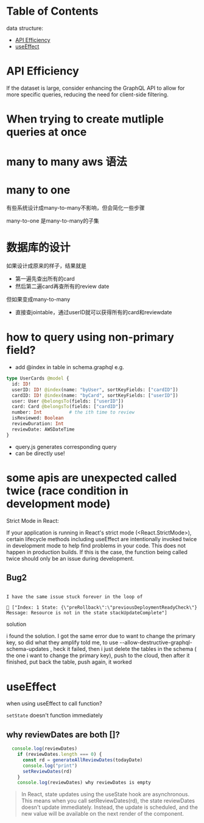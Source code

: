 
# Table of Contents

data structure:
- [API Efficiency](#linkedlist)
- [useEffect](#useEffect)


# API Efficiency

If the dataset is large, consider enhancing the GraphQL API to allow for more specific queries, reducing the need for client-side filtering.

# When trying to create mutliple queries at once


# many to many aws 语法


# many to one

有些系统设计成many-to-many不影响，但会简化一些步骤

many-to-one 是many-to-many的子集


# 数据库的设计

如果设计成原来的样子，结果就是

- 第一遍先查出所有的card
- 然后第二遍card再查所有的review date

但如果变成many-to-many

- 直接查jointable，通过userID就可以获得所有的card和reviewdate

# how to query using non-primary field?

- add @index in table in schema.graphql
e.g.

```graphql
type UserCards @model {
  id: ID!
  userID: ID! @index(name: "byUser", sortKeyFields: ["cardID"])
  cardID: ID! @index(name: "byCard", sortKeyFields: ["userID"])
  user: User @belongsTo(fields: ["userID"])
  card: Card @belongsTo(fields: ["cardID"])
  number: Int          # the ith time to review
  isReviewed: Boolean 
  reviewDuration: Int
  reviewDate: AWSDateTime
}
```

- query.js generates corresponding query
- can be directly use!





# some apis are unexpected called twice (race condition in development mode)

Strict Mode in React:

If your application is running in React's strict mode (<React.StrictMode>), certain lifecycle methods including useEffect are intentionally invoked twice in development mode to help find problems in your code. This does not happen in production builds. If this is the case, the function being called twice should only be an issue during development.

## Bug2

```

I have the same issue stuck forever in the loop of

🛑 ["Index: 1 State: {\"preRollback\":\"previousDeploymentReadyCheck\"} Message: Resource is not in the state stackUpdateComplete"]

```

solution


i found the solution. I got the same error due to want to change the primary key, so did what they amplify told me, to use --allow-destructive-graphql-schema-updates , heck it failed, then i just delete the tables in the schema ( the one i want to change the primary key), push to the cloud, then after it finished, put back the table, push again, it worked

# useEffect


when using useEffect to call function?

`setState` doesn't function immediately


## why reviewDates are both []?

```Javascript
  console.log(reviewDates)
    if (reviewDates.length === 0) {
      const rd = generateAllReviewDates(todayDate)
      console.log("print")
      setReviewDates(rd)
    }
    console.log(reviewDates) why reviewDates is empty
```


> In React, state updates using the useState hook are asynchronous. This means when you call setReviewDates(rd), the state reviewDates doesn't update immediately. Instead, the update is scheduled, and the new value will be available on the next render of the component.
